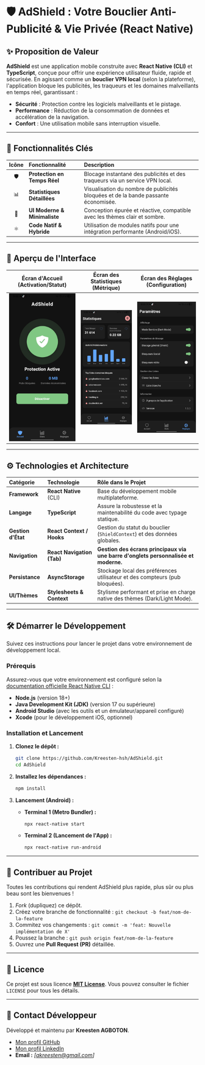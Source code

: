 
# 🛡️ AdShield : Votre Bouclier Anti-Publicité & Vie Privée (React Native)

## ✨ Proposition de Valeur

**AdShield** est une application mobile construite avec **React Native (CLI)** et **TypeScript**, conçue pour offrir une expérience utilisateur fluide, rapide et sécurisée. En agissant comme un **bouclier VPN local** (selon la plateforme), l'application bloque les publicités, les traqueurs et les domaines malveillants en temps réel, garantissant :

  * **Sécurité** : Protection contre les logiciels malveillants et le pistage.
  * **Performance** : Réduction de la consommation de données et accélération de la navigation.
  * **Confort** : Une utilisation mobile sans interruption visuelle.

-----

## 🚀 Fonctionnalités Clés

| Icône | Fonctionnalité | Description |
| :---: | :--- | :--- |
| 🛡️ | **Protection en Temps Réel** | Blocage instantané des publicités et des traqueurs via un service VPN local. |
| 📊 | **Statistiques Détaillées** | Visualisation du nombre de publicités bloquées et de la bande passante économisée. |
| 🎨 | **UI Moderne & Minimaliste** | Conception épurée et réactive, compatible avec les thèmes clair et sombre. |
| ⚛️ | **Code Natif & Hybride** | Utilisation de modules natifs pour une intégration performante (Android/iOS). |

-----

## 📸 Aperçu de l'Interface

| Écran d'Accueil (Activation/Statut) | Écran des Statistiques (Métrique) | Écran des Réglages (Configuration) |
| :---: | :---: | :---: |
| ![Accueil AdShield](https://raw.githubusercontent.com/Kreesten-hsh/AdShield/main/screenshots/home.jpg) | ![Stats AdShield](https://raw.githubusercontent.com/Kreesten-hsh/AdShield/main/screenshots/stats.jpg) | ![Réglages AdShield](https://raw.githubusercontent.com/Kreesten-hsh/AdShield/main/screenshots/settings.jpg) |

---

## ⚙️ Technologies et Architecture

| Catégorie | Technologie | Rôle dans le Projet |
| :--- | :--- | :--- |
| **Framework** | **React Native** (CLI) | Base du développement mobile multiplateforme. |
| **Langage** | **TypeScript** | Assure la robustesse et la maintenabilité du code avec typage statique. |
| **Gestion d'État**| **React Context / Hooks** | Gestion du statut du bouclier (`ShieldContext`) et des données globales. |
| **Navigation**| **React Navigation (Tab)** | **Gestion des écrans principaux via une barre d'onglets personnalisée et moderne.** |
| **Persistance** | **AsyncStorage** | Stockage local des préférences utilisateur et des compteurs (pub bloquées). |
| **UI/Thèmes** | **Stylesheets & Context** | Stylisme performant et prise en charge native des thèmes (Dark/Light Mode). |

-----

## 🛠️ Démarrer le Développement

Suivez ces instructions pour lancer le projet dans votre environnement de développement local.

### Prérequis

Assurez-vous que votre environnement est configuré selon la [documentation officielle React Native CLI](https://reactnative.dev/docs/environment-setup) :

  * **Node.js** (version 18+)
  * **Java Development Kit (JDK)** (version 17 ou supérieure)
  * **Android Studio** (avec les outils et un émulateur/appareil configuré)
  * **Xcode** (pour le développement iOS, optionnel)

### Installation et Lancement

1.  **Clonez le dépôt :**

    ```bash
    git clone https://github.com/Kreesten-hsh/AdShield.git
    cd AdShield
    ```

2.  **Installez les dépendances :**

    ```bash
    npm install
    ```

3.  **Lancement (Android) :**

      * **Terminal 1 (Metro Bundler) :**
        ```bash
        npx react-native start
        ```
      * **Terminal 2 (Lancement de l'App) :**
        ```bash
        npx react-native run-android
        ```

-----

## 🤝 Contribuer au Projet

Toutes les contributions qui rendent AdShield plus rapide, plus sûr ou plus beau sont les bienvenues \!

1.  *Fork* (dupliquez) ce dépôt.
2.  Créez votre branche de fonctionnalité : `git checkout -b feat/nom-de-la-feature`
3.  Commitez vos changements : `git commit -m 'feat: Nouvelle implémentation de X'`
4.  Poussez la branche : `git push origin feat/nom-de-la-feature`
5.  Ouvrez une **Pull Request (PR)** détaillée.

-----

## 🔑 Licence

Ce projet est sous licence **[MIT License](https://opensource.org/licenses/MIT)**. Vous pouvez consulter le fichier `LICENSE` pour tous les détails.

-----

## 👤 Contact Développeur

Développé et maintenu par **Kreesten AGBOTON**.

  * [Mon profil GitHub](https://github.com/Kreesten-hsh)
  * [Mon profil LinkedIn](https://www.linkedin.com/in/kreesten-agboton-4817a1382/)
  * **Email :** *[akreesten@gmail.com]*